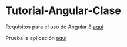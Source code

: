 # Tutorial-Angular-Clase

Requisitos para el uso de Angular 8 [aquí](https://github.com/Chaanchess/Tutorial-Angular-Clase/blob/master/Angular%208.pdf)

Prueba la aplicación [aquí](https://chaanchess.github.io/Tutorial-Angular-Clase/)

